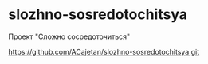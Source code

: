 # slozhno-sosredotochitsya
Проект "Сложно сосредоточиться"

https://github.com/ACajetan/slozhno-sosredotochitsya.git 
